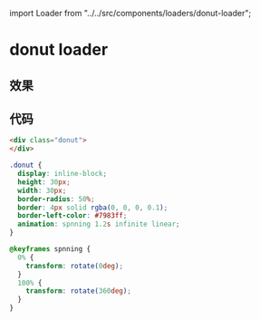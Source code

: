 import Loader from "../../src/components/loaders/donut-loader";

# donut loader

## 效果

<Loader />

## 代码

```html
<div class="donut">
</div>
```

```css
.donut {
  display: inline-block;
  height: 30px;
  width: 30px;
  border-radius: 50%;
  border: 4px solid rgba(0, 0, 0, 0.1);
  border-left-color: #7983ff;
  animation: spnning 1.2s infinite linear;
}

@keyframes spnning {
  0% {
    transform: rotate(0deg);
  }
  100% {
    transform: rotate(360deg);
  }
}
```